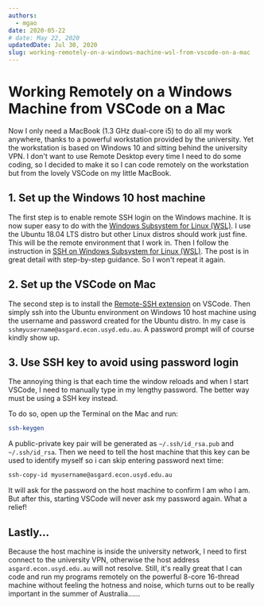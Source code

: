 ```yaml
---
authors:
  - mgao
date: 2020-05-22
# date: May 22, 2020
updatedDate: Jul 30, 2020
slug: working-remotely-on-a-windows-machine-wsl-from-vscode-on-a-mac
---
```


# Working Remotely on a Windows Machine from VSCode on a Mac

Now I only need a MacBook (1.3 GHz dual-core i5) to do all my work anywhere, thanks to a powerful workstation provided by the university. Yet the workstation is based on Windows 10 and sitting behind the university VPN. I don't want to use Remote Desktop every time I need to do some coding, so I decided to make it so I can code remotely on the workstation but from the lovely VSCode on my little MacBook.

<!-- more -->

## 1. Set up the Windows 10 host machine

The first step is to enable remote SSH login on the Windows machine. It is now super easy to do with the [Windows Subsystem for Linux (WSL)](https://docs.microsoft.com/en-us/windows/wsl/about). I use the Ubuntu 18.04 LTS distro but other Linux distros should work just fine. This will be the remote environment that I work in. Then I follow the instruction in [SSH on Windows Subsystem for Linux (WSL)](https://www.illuminiastudios.com/dev-diaries/ssh-on-windows-subsystem-for-linux/). The post is in great detail with step-by-step guidance. So I won't repeat it again.

## 2. Set up the VSCode on Mac

The second step is to install the [Remote-SSH extension](https://marketplace.visualstudio.com/items?itemName=ms-vscode-remote.remote-ssh) on VSCode. Then simply ssh into the Ubuntu environment on Windows 10 host machine using the username and password created for the Ubuntu distro. In my case is `ssh`*`myusername`*`@asgard.econ.usyd.edu.au`. A password prompt will of course kindly show up.

## 3. Use SSH key to avoid using password login

The annoying thing is that each time the window reloads and when I start VSCode, I need to manually type in my lengthy password. The better way must be using a SSH key instead.

To do so, open up the Terminal on the Mac and run:

```bash
ssh-keygen
```

A public-private key pair will be generated as `~/.ssh/id_rsa.pub` and `~/.ssh/id_rsa`. Then we need to tell the host machine that this key can be used to identify myself so i can skip entering password next time:

```bash
ssh-copy-id myusername@asgard.econ.usyd.edu.au
```

It will ask for the password on the host machine to confirm I am who I am. But after this, starting VSCode will never ask my password again. What a relief!

## Lastly...

Because the host machine is inside the university network, I need to first connect to the university VPN, otherwise the host address `asgard.econ.usyd.edu.au` will not resolve. Still, it's really great that I can code and run my programs remotely on the powerful 8-core 16-thread machine without feeling the hotness and noise, which turns out to be really important in the summer of Australia......
